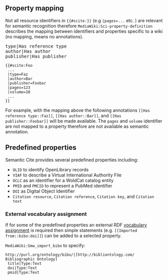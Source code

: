 ## Property mapping

Not all resource identifiers in `{{#scite:}}` (e.g `|pages=...` etc. ) are relevant for semantic recognition
therefore `MediaWiki:Sci-property-definition` describes the mapping between identifiers
and properties specific to a wiki (no mapping, means no annotations).

<pre>
type|Has reference type
author|Has author
publisher|Has publisher
</pre>

```
{{#scite:Foo
 ...
 |type=Faz
 |author=Bar
 |publisher=Foobar
 |pages=123
 |volume=10
 ...
}}
```
For example, with the mapping above the following annotations `[[Has reference type::Faz]]`, `[[Has author::Bar]]`, and
`[[Has publisher::Foobar]]` will be made available. The `pages` and `volume` identifier are not mapped to a
property therefore are not available as semantic annotation.

## Predefined properties

Semantic Cite provides several predefined properties including:

- `OLID` to identify OpenLibrary records
- `VIAF` to describe a Virtual International Authority File
- `OCLC` as an identifier for a WoldCat catalog entity
- `PMID` and `PMCID` to represent a PubMed identifier
- `DOI` as Digital Object Identifier
- `Citation resource`, `Citation reference`, `Citation key`, and `Citation text`

### External vocabulary assignment

If for some of the predefined properties an external RDF [vocabulary assignment][smw-import] is required then
simple statements (e.g. `[[Imported from::bibo:doi]]`) can be added to a selected property.

`MediaWiki:Smw_import_bibo` to specify:

```
http://purl.org/ontology/bibo/|[http://bibliontology.com/ Bibliographic Ontology]
 title|Type:Text
 doi|Type:Text
 pmid|Type:Text
```

[smw-import]: https://semantic-mediawiki.org/wiki/Help:Import_vocabulary